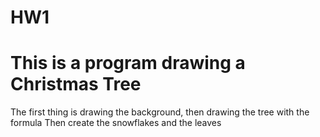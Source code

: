 # HW1
# This is a program drawing a Christmas Tree
The first thing is drawing the background, then drawing the tree with the formula
Then create the snowflakes and the leaves
